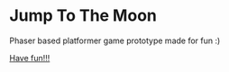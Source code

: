 # Jump To The Moon

Phaser based platformer game prototype made for fun :)

[Have fun!!!](https://cyberdex.github.io/JumpToTheMoon/ "Have fun!!!")

